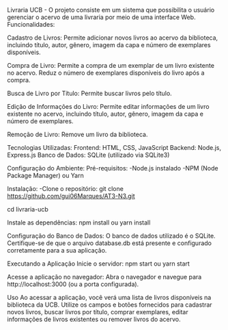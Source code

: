 Livraria UCB -
O projeto consiste em um sistema que possibilita o usuário gerenciar o acervo de uma livraria por meio de uma interface Web.
Funcionalidades:

Cadastro de Livros: Permite adicionar novos livros ao acervo da biblioteca, incluindo título, autor, gênero, imagem da capa e número de exemplares disponíveis.

Compra de Livro: Permite a compra de um exemplar de um livro existente no acervo. Reduz o número de exemplares disponíveis do livro após a compra.

Busca de Livro por Título: Permite buscar livros pelo título.

Edição de Informações do Livro: Permite editar informações de um livro existente no acervo, incluindo título, autor, gênero, imagem da capa e número de exemplares.

Remoção de Livro: Remove um livro da biblioteca.

Tecnologias Utilizadas:
Frontend: HTML, CSS, JavaScript
Backend: Node.js, Express.js
Banco de Dados: SQLite (utilizado via SQLite3)


Configuração do Ambiente:
Pré-requisitos:
-Node.js instalado
-NPM (Node Package Manager) ou Yarn 

 Instalação:
-Clone o repositório:
git clone https://github.com/gui06Marques/AT3-N3.git

cd livraria-ucb


Instale as dependências:
npm install ou yarn install

Configuração do Banco de Dados:
O banco de dados utilizado é o SQLite. Certifique-se de que o arquivo database.db está presente e configurado corretamente para a sua aplicação.

Executando a Aplicação
Inicie o servidor:
npm start ou yarn start

Acesse a aplicação no navegador:
Abra o navegador e navegue para http://localhost:3000 (ou a porta configurada).

Uso
Ao acessar a aplicação, você verá uma lista de livros disponíveis na biblioteca da UCB.
Utilize os campos e botões fornecidos para cadastrar novos livros, buscar livros por título, comprar exemplares, editar informações de livros existentes ou remover livros do acervo.
